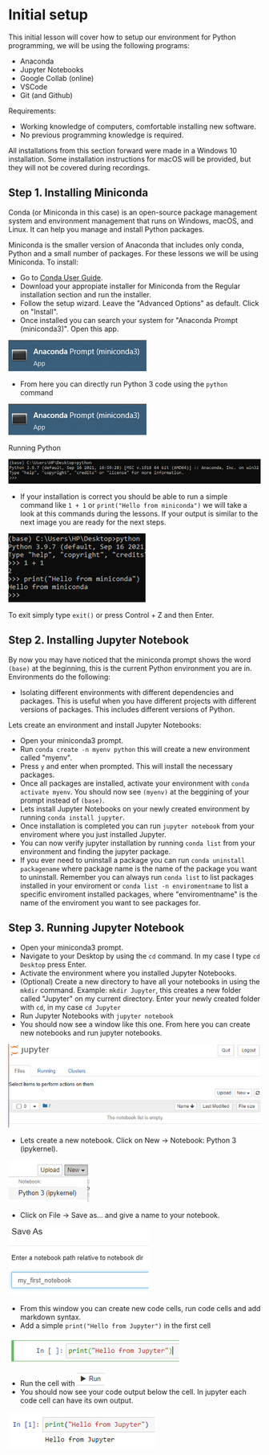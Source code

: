 # Initial setup
This initial lesson will cover how to setup our environment for Python programming, we will be using the following programs:
- Anaconda
- Jupyter Notebooks
- Google Collab (online)
- VSCode
- Git (and Github)

Requirements: 
- Working knowledge of computers, comfortable installing new software.
- No previous programming knowledge is required.

All installations from this section forward were made in a Windows 10 installation. Some installation instructions for macOS will be provided, but they will not be covered during recordings.

## Step 1. Installing Miniconda
Conda (or Miniconda in this case) is an open-source package management system and environment management that runs on Windows, macOS, and Linux. It can help you manage and install Python packages.

Miniconda is the smaller version of Anaconda that includes only conda, Python and a small number of packages. For these lessons we will be using Miniconda. To install:
- Go to [Conda User Guide](https://docs.conda.io/projects/continuumio-conda/en/latest/user-guide/install/index.html).
- Download your appropiate installer for Miniconda from the Regular installation section and run the installer.
- Follow the setup wizard. Leave the "Advanced Options" as default. Click on "Install".
- Once installed you can search your system for "Anaconda Prompt (miniconda3)". Open this app.

![Anaconda3](images/anaconda.png)

- From here you can directly run Python 3 code using the `python` command

![Anaconda3](images/anaconda.png)

Running Python

![Anaconda3](images/python_from_miniconda.png)

- If your installation is correct you should be able to run a simple command like `1 + 1` or `print("Hello from miniconda")` we will take a look at this commands during the lessons. If your output is similar to the next image you are ready for the next steps.

![Anaconda3](images/hello.png)

To exit simply type `exit()` or press Control + Z and then Enter.

## Step 2. Installing Jupyter Notebook
By now you may have noticed that the miniconda prompt shows the word `(base)` at the beginning, this is the current Python environment you are in. Environments do the following:
- Isolating different environments with different dependencies and packages.
This is useful when you have different projects with different versions of packages. This includes different versions of Python.

Lets create an environment and install Jupyter Notebooks:
- Open your miniconda3 prompt.
- Run `conda create -n myenv python` this will create a new environment called "myenv".
- Press `y` and enter when prompted. This will install the necessary packages.
- Once all packages are installed, activate your environment with `conda activate myenv`. You should now see `(myenv)` at the beggining of your prompt instead of `(base)`.
- Lets install Jupyter Notebooks on your newly created environment by running `conda install jupyter`.
- Once installation is completed you can run `jupyter notebook` from your enviroment where you just installed Jupyter.
- You can now verify jupyter installation by running `conda list` from your environment and finding the jupyter package.
- If you ever need to uninstall a package you can run `conda uninstall packagename` where package name is the name of the package you want to uninstall. Remember you can always run `conda list` to list packages installed in your enviroment or `conda list -n enviromentname` to list a specific enviroment installed packages, where "enviromentname" is the name of the enviroment you want to see packages for.

## Step 3. Running Jupyter Notebook
- Open your miniconda3 prompt.
- Navigate to your Desktop by using the `cd` command. In my case I type `cd Desktop` press Enter. 
- Activate the environment where you installed Jupyter Notebooks.
- (Optional) Create a new directory to have all your notebooks in using the `mkdir` command. Example: `mkdir Jupyter`, this creates a new folder called "Jupyter" on my current directory. Enter your newly created folder with `cd`, in my case `cd Jupyter`
- Run Jupyter Notebooks with `jupyter notebook`
- You should now see a window like this one. From here you can create new notebooks and run jupyter notebooks.

![Anaconda3](images/jupyter.png)

- Lets create a new notebook. Click on New -> Notebook: Python 3 (ipykernel).

![Anaconda3](images/new_notebook.png)

- Click on File -> Save as... and give a name to your notebook.

![Anaconda3](images/save.png)

- From this window you can create new code cells, run code cells and add markdown syntax.
- Add a simple `print("Hello from Jupyter")` in the first cell

![Anaconda3](images/hello_jupyter.png)

- Run the cell with ![Anaconda3](images/run.png)
- You should now see your code output below the cell. In jupyter each code cell can have its own output.

![Anaconda3](images/out.png)